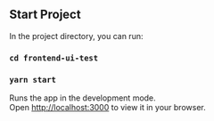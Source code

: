 
## Start Project

In the project directory, you can run:

### `cd frontend-ui-test`

### `yarn start`

Runs the app in the development mode.\
Open [http://localhost:3000](http://localhost:3000) to view it in your browser.